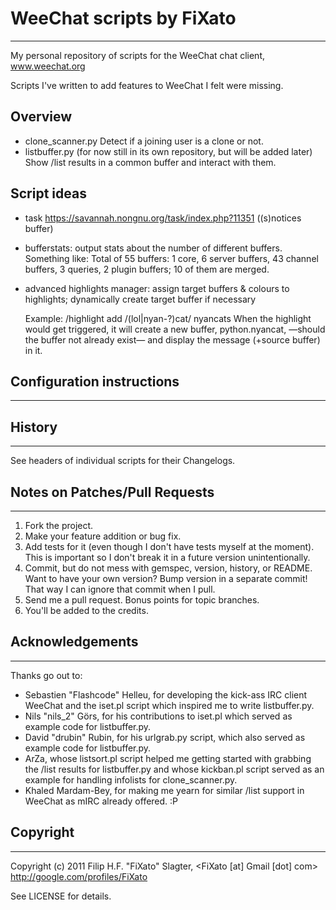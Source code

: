 # WeeChat scripts by FiXato
******************************************************************************

My personal repository of scripts for the WeeChat chat client, www.weechat.org

Scripts I've written to add features to WeeChat I felt were missing.

## Overview

* clone_scanner.py
    Detect if a joining user is a clone or not.
* listbuffer.py (for now still in its own repository, but will be added later)
    Show /list results in a common buffer and interact with them.

## Script ideas
* task https://savannah.nongnu.org/task/index.php?11351 ((s)notices buffer)
* bufferstats: output stats about the number of different buffers. 
  Something like:
    Total of 55 buffers: 1 core, 6 server buffers, 43 channel buffers, 
    3 queries, 2 plugin buffers; 10 of them are merged.
* advanced highlights manager: assign target buffers & colours to highlights;
    dynamically create target buffer if necessary
    
    Example: /highlight add /(lol|nyan-?)cat/ nyancats
    When the highlight would get triggered, it will create a new buffer,
    python.nyancat, —should the buffer not already exist— and display the
    message (+source buffer) in it.

## Configuration instructions
******************************************************************************


## History
******************************************************************************

See headers of individual scripts for their Changelogs.


## Notes on Patches/Pull Requests
******************************************************************************

1. Fork the project.
2. Make your feature addition or bug fix.
3. Add tests for it (even though I don't have tests myself at the moment). 
  This is important so I don't break it in a future version unintentionally.
4. Commit, but do not mess with gemspec, version, history, or README.
  Want to have your own version? Bump version in a separate commit!
  That way I can ignore that commit when I pull.
5. Send me a pull request. Bonus points for topic branches.
6. You'll be added to the credits.

## Acknowledgements
******************************************************************************

Thanks go out to:

* Sebastien "Flashcode" Helleu, for developing the kick-ass IRC client WeeChat
    and the iset.pl script which inspired me to write listbuffer.py.
* Nils "nils_2" Görs, for his contributions to iset.pl which served as
    example code for listbuffer.py.
* David "drubin" Rubin, for his urlgrab.py script, which also served
    as example code for listbuffer.py.
* ArZa, whose listsort.pl script helped me getting started with 
    grabbing the /list results for listbuffer.py and whose kickban.pl script
    served as an example for handling infolists for clone_scanner.py.
* Khaled Mardam-Bey, for making me yearn for similar /list support in 
    WeeChat as mIRC already offered. :P


## Copyright
******************************************************************************

Copyright (c) 2011 Filip H.F. "FiXato" Slagter,
    <FiXato [at] Gmail [dot] com>
    http://google.com/profiles/FiXato

See LICENSE for details.